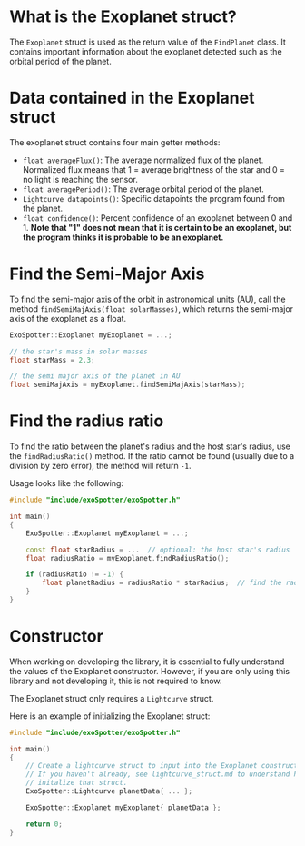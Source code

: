 # What is the Exoplanet struct?

The `Exoplanet` struct is used as the return value of the `FindPlanet` class. It contains important information about the exoplanet detected such as the orbital period of the planet.

# Data contained in the Exoplanet struct

The exoplanet struct contains four main getter methods:
- `float averageFlux()`: The average normalized flux of the planet. Normalized flux means that 1 = average brightness of the star and 0 = no light is reaching the sensor.
- `float averagePeriod()`: The average orbital period of the planet.
- `Lightcurve datapoints()`: Specific datapoints the program found from the planet.
- `float confidence()`: Percent confidence of an exoplanet between 0 and 1. **Note that "1" does not mean that it is certain to be an exoplanet, but the program thinks it is probable to be an exoplanet.**

# Find the Semi-Major Axis

To find the semi-major axis of the orbit in astronomical units (AU), call the method `findSemiMajAxis(float solarMasses)`, which returns the semi-major axis of the exoplanet as a float.

```cpp
ExoSpotter::Exoplanet myExoplanet = ...;

// the star's mass in solar masses
float starMass = 2.3;

// the semi major axis of the planet in AU
float semiMajAxis = myExoplanet.findSemiMajAxis(starMass); 
```

# Find the radius ratio

To find the ratio between the planet's radius and the host star's radius, use the `findRadiusRatio()` method. If the ratio cannot be found (usually due to a division by zero error), the method will return `-1`.

Usage looks like the following:
```cpp
#include "include/exoSpotter/exoSpotter.h"

int main()
{
    ExoSpotter::Exoplanet myExoplanet = ...;

    const float starRadius = ...  // optional: the host star's radius
    float radiusRatio = myExoplanet.findRadiusRatio();

    if (radiusRatio != -1) {
        float planetRadius = radiusRatio * starRadius;  // find the radius of the planet in the units given for starRadius
    }
}
```

# Constructor

When working on developing the library, it is essential to fully understand the values of the Exoplanet constructor. However, if you are only using this library and not developing it, this is not required to know.

The Exoplanet struct only requires a `Lightcurve` struct.

Here is an example of initializing the Exoplanet struct:
```cpp
#include "include/exoSpotter/exoSpotter.h"

int main()
{
    // Create a lightcurve struct to input into the Exoplanet constructor.
    // If you haven't already, see lightcurve_struct.md to understand how to
    // initalize that struct.
    ExoSpotter::Lightcurve planetData{ ... };

    ExoSpotter::Exoplanet myExoplanet{ planetData };

    return 0;
}
```